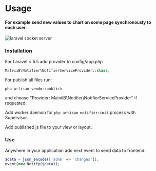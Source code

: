 # Usage
#### For example send new values to chart on some page synchronously to each user.
![laravel socket server](https://gitlab.com/MatviiB/assets/raw/master/ezgif.com-video-to-gif.gif)

### Installation



For Laravel < 5.5 add provider to config/app.php
```php
MatviiB\Notifier\NotifierServiceProvider::class,
```

For publish all files run:
```sh
php artisan vendor:publish
```
and choose "Provider: MatviiB\Notifier\NotifierServiceProvider" if requested.

Add worker daemon for ```php artisan notifier:init``` process with Supervisor.

Add published js file to your view or layout.

### Use

Anywhere in your application add next event to send data to frontend:
```php
$data = json_encode(['some' => 'changes']);
event(new Notify($data));
``` 
